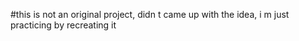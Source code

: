 #this is not an original project, didn t came up with the idea, i m just practicing by recreating it
